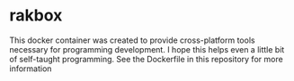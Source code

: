 # rakbox
This docker container was created to provide cross-platform tools necessary for programming development. I hope this helps even a little bit of self-taught programming. See the Dockerfile in this repository for more information

